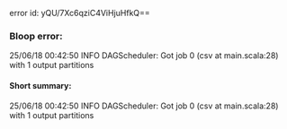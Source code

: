 error id: yQU/7Xc6qziC4ViHjuHfkQ==
### Bloop error:

25/06/18 00:42:50 INFO DAGScheduler: Got job 0 (csv at main.scala:28) with 1 output partitions
#### Short summary: 

25/06/18 00:42:50 INFO DAGScheduler: Got job 0 (csv at main.scala:28) with 1 output partitions
